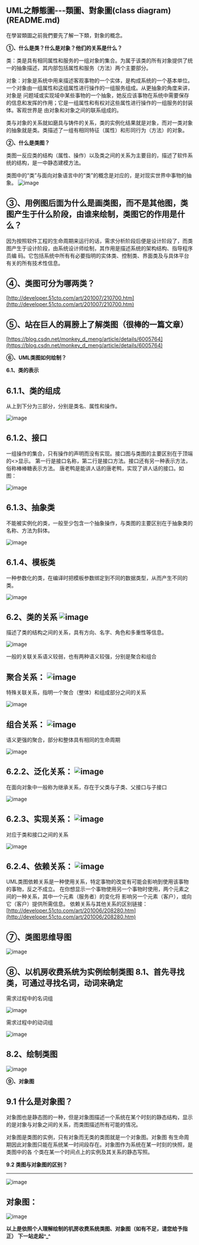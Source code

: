 **UML之靜態圖---類圖、對象圖(class diagram)**(README.md)
-------------------------
在學習類圖之前我們要先了解一下類，對象的概念。

**①、什么是类？什么是对象？他们的关系是什么？**

类：类是具有相同属性和服务的一组对象的集合。为属于该类的所有对象提供了统一的抽象描述，其内部包括属性和服务（方法）两个主要部分。

对象：对象是系统中用来描述客观事物的一个实体，是构成系统的一个基本单位。一个对象由一组属性和这组属性进行操作的一组服务组成。从更抽象的角度来讲，对象是 问题域或实现域中某些事物的一个抽象，她反应该事物在系统中需要保存的信息和发挥的作用；它是一组属性和有权对这些属性进行操作的一组服务的封装体。客观世界是 由对象和对象之间的联系组成的。

类与对象的关系就如磨具与铸件的关系，类的实例化结果就是对象，而对一类对象的抽象就是类。类描述了一组有相同特征（属性）和形同行为（方法）的对象。

**②、什么是类图？**

类图一反应类的结构（属性、操作）以及类之间的关系为主要目的，描述了软件系统的结构，是一中静态建模方法。

类图中的“类”与面向对象语言中的“类”的概念是对应的，是对现实世界中事物的抽象。
![image](1.png)

**③、用例图后面为什么是画类图，而不是其他图，类图产生于什么阶段，由谁来绘制，类图它的作用是什么？**
--------------------
因为按照软件工程的生命周期来运行的话，需求分析阶段后便是设计阶段了，而类图产生于设计阶段，由系统设计师绘制，其作用是描述系统的架构结构、指导程序员编 码。它包括系统中所有有必要指明的实体类、控制类、界面类及与具体平台有关的所有技术性信息。

**④、类图可分为哪两类？**
-------------
[http://developer.51cto.com/art/201007/210700.htm](http://developer.51cto.com/art/201007/210700.htm)

**⑤、站在巨人的肩膀上了解类图（很棒的一篇文章）**
---------------------
[https://blog.csdn.net/monkey_d_meng/article/details/6005764](https://blog.csdn.net/monkey_d_meng/article/details/6005764)

**⑥、UML类图如何绘制？**

**6.1、类的表示**

**6.1.1、类的组成**
------------

从上到下分为三部分，分别是类名、属性和操作。

![image](6-1-1.png)

**6.1.2、接口**
----------------

一组操作的集合，只有操作的声明而没有实现。接口图与类图的主要区别在于顶端的<<interface>>显示。
第一行是接口名称，第二行是接口方法。接口还有另一种表示方法，俗称棒棒糖表示方法。
唐老鸭是能讲人话的唐老鸭，实现了讲人话的接口。如图：

![image](6-1-2.png)

**6.1.3、抽象类**
-----------------

不能被实例化的类，一般至少包含一个抽象操作，与类图的主要区别在于抽象类的名称、方法为斜体。

![image](6-1-3.png)

**6.1.4、模板类**
----------------------

一种参数化的类，在编译时把模板参数绑定到不同的数据类型，从而产生不同的类。

![image](6-1-4.png)

**6.2、类的关系**
![image](6-2-1.png)
------------------

描述了类的结构之间的关系，具有方向、名字、角色和多重性等信息。

![image](6-2-2.png)

一般的关联关系语义较弱，也有两种语义较强，分别是聚合和组合

**聚合关系：**
![image](6-2-3.png)
---------------------------------------

特殊关联关系，指明一个聚合（整体）和组成部分之间的关系

![image](6-2-4.png)

**组合关系：**
![image](6-2-5.png)
-------------------

语义更强的聚合，部分和整体具有相同的生命周期

![image](6-2-6.png)

**6.2.2、泛化关系：**
![image](6-2-2-1.png)
-------------------------

在面向对象中一般称为继承关系，存在于父类与子类、父接口与子接口

![image](6-2-2-2.png)

**6.2.3、实现关系：**
![image](6-2-3-1.png)
-----------------

 对应于类和接口之间的关系

 ![image](6-2-3-2.png)

**6.2.4、依赖关系：**
![image](6-2-4-1.png)
--------------
UML类图依赖关系是一种使用关系，特定事物的改变有可能会影响到使用该事物的事物，反之不成立。
在你想显示一个事物使用另一个事物时使用，两个元素之间的一种关系，其中一个元素（服务者）的变化将
影响另一个元素（客户），或向它（客户）提供所需信息。
依赖关系与其他关系的区别链接：[http://developer.51cto.com/art/201006/208280.htm](http://developer.51cto.com/art/201006/208280.htm)

**⑦、类图思维导图**
-----------------

![image](6-2-4-2.png)

**⑧、以机房收费系统为实例绘制类图**
**8.1、首先寻找类，可通过寻找名词，动词来确定**
------------

需求过程中的名词组

![image](8-1-1.png)

需求过程中的动词组

![image](8-1-2.png)

**8.2、绘制类图**
---------------------

![image](8-2-1.png)

**⑨、对象图**

**9.1 什么是对象图？**
------------------

  对象图也是静态图的一种，但是对象图描述一个系统在某个时刻的静态结构，显示的是对象与对象之间的关系，而类图描述所有可能的情况。
  
  对象图是类图的实例，只有对象而无类的类图就是一个对象图。对象图
有生命周期因此对象图只能在系统某一时间段存在。对象图作为系统在某一时刻的快照，是类图中的各
个类在某一个时间点上的实例及其关系的静态写照。

**9.2  类图与对象图的区别？**

-------------------

![image](9-2-1.png)

**对象图：**
--------------------------

![image](9-2-2.png)

**以上是依照个人理解绘制的机房收费系统类图、对象图（如有不足，请您给予指正）
下一站走起^_^**
